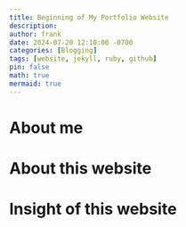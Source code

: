 ```yaml
---
title: Beginning of My Portfolio Website
description:
author: frank
date: 2024-07-20 12:10:00 -0700
categories: [Blogging]
tags: [website, jekyll, ruby, github]
pin: false
math: true
mermaid: true
---
```


# About me

# About this website

# Insight of this website
